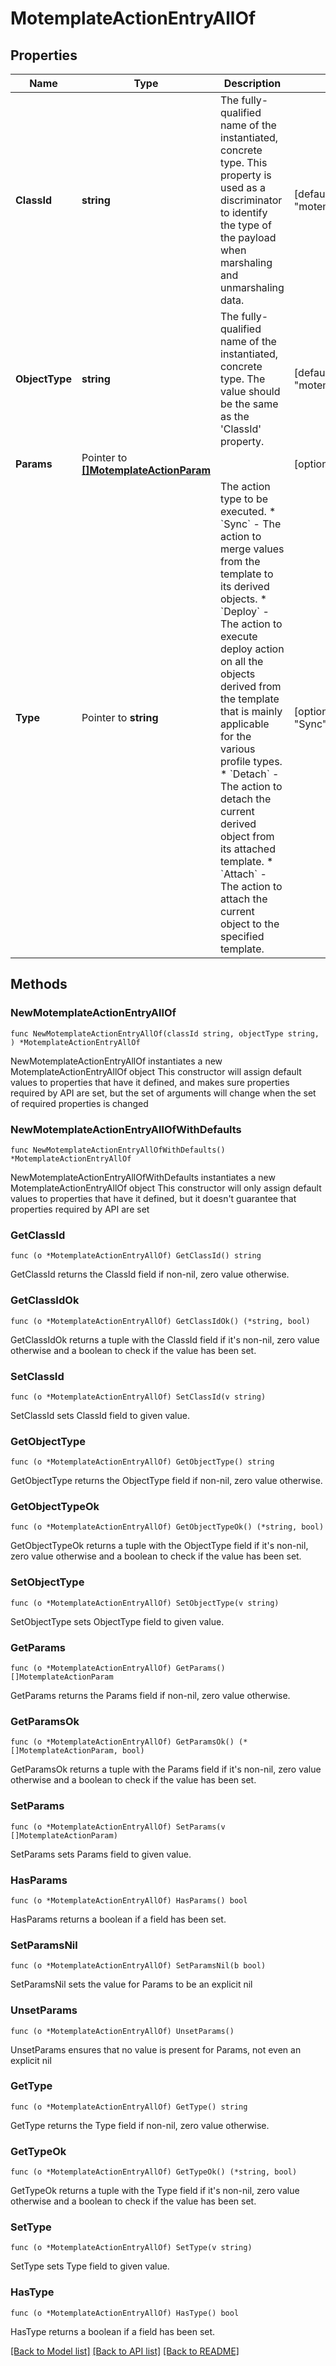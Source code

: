 # MotemplateActionEntryAllOf

## Properties

Name | Type | Description | Notes
------------ | ------------- | ------------- | -------------
**ClassId** | **string** | The fully-qualified name of the instantiated, concrete type. This property is used as a discriminator to identify the type of the payload when marshaling and unmarshaling data. | [default to "motemplate.ActionEntry"]
**ObjectType** | **string** | The fully-qualified name of the instantiated, concrete type. The value should be the same as the &#39;ClassId&#39; property. | [default to "motemplate.ActionEntry"]
**Params** | Pointer to [**[]MotemplateActionParam**](MotemplateActionParam.md) |  | [optional] 
**Type** | Pointer to **string** | The action type to be executed. * &#x60;Sync&#x60; - The action to merge values from the template to its derived objects. * &#x60;Deploy&#x60; - The action to execute deploy action on all the objects derived from the template that is mainly applicable for the various profile types. * &#x60;Detach&#x60; - The action to detach the current derived object from its attached template. * &#x60;Attach&#x60; - The action to attach the current object to the specified template. | [optional] [default to "Sync"]

## Methods

### NewMotemplateActionEntryAllOf

`func NewMotemplateActionEntryAllOf(classId string, objectType string, ) *MotemplateActionEntryAllOf`

NewMotemplateActionEntryAllOf instantiates a new MotemplateActionEntryAllOf object
This constructor will assign default values to properties that have it defined,
and makes sure properties required by API are set, but the set of arguments
will change when the set of required properties is changed

### NewMotemplateActionEntryAllOfWithDefaults

`func NewMotemplateActionEntryAllOfWithDefaults() *MotemplateActionEntryAllOf`

NewMotemplateActionEntryAllOfWithDefaults instantiates a new MotemplateActionEntryAllOf object
This constructor will only assign default values to properties that have it defined,
but it doesn't guarantee that properties required by API are set

### GetClassId

`func (o *MotemplateActionEntryAllOf) GetClassId() string`

GetClassId returns the ClassId field if non-nil, zero value otherwise.

### GetClassIdOk

`func (o *MotemplateActionEntryAllOf) GetClassIdOk() (*string, bool)`

GetClassIdOk returns a tuple with the ClassId field if it's non-nil, zero value otherwise
and a boolean to check if the value has been set.

### SetClassId

`func (o *MotemplateActionEntryAllOf) SetClassId(v string)`

SetClassId sets ClassId field to given value.


### GetObjectType

`func (o *MotemplateActionEntryAllOf) GetObjectType() string`

GetObjectType returns the ObjectType field if non-nil, zero value otherwise.

### GetObjectTypeOk

`func (o *MotemplateActionEntryAllOf) GetObjectTypeOk() (*string, bool)`

GetObjectTypeOk returns a tuple with the ObjectType field if it's non-nil, zero value otherwise
and a boolean to check if the value has been set.

### SetObjectType

`func (o *MotemplateActionEntryAllOf) SetObjectType(v string)`

SetObjectType sets ObjectType field to given value.


### GetParams

`func (o *MotemplateActionEntryAllOf) GetParams() []MotemplateActionParam`

GetParams returns the Params field if non-nil, zero value otherwise.

### GetParamsOk

`func (o *MotemplateActionEntryAllOf) GetParamsOk() (*[]MotemplateActionParam, bool)`

GetParamsOk returns a tuple with the Params field if it's non-nil, zero value otherwise
and a boolean to check if the value has been set.

### SetParams

`func (o *MotemplateActionEntryAllOf) SetParams(v []MotemplateActionParam)`

SetParams sets Params field to given value.

### HasParams

`func (o *MotemplateActionEntryAllOf) HasParams() bool`

HasParams returns a boolean if a field has been set.

### SetParamsNil

`func (o *MotemplateActionEntryAllOf) SetParamsNil(b bool)`

 SetParamsNil sets the value for Params to be an explicit nil

### UnsetParams
`func (o *MotemplateActionEntryAllOf) UnsetParams()`

UnsetParams ensures that no value is present for Params, not even an explicit nil
### GetType

`func (o *MotemplateActionEntryAllOf) GetType() string`

GetType returns the Type field if non-nil, zero value otherwise.

### GetTypeOk

`func (o *MotemplateActionEntryAllOf) GetTypeOk() (*string, bool)`

GetTypeOk returns a tuple with the Type field if it's non-nil, zero value otherwise
and a boolean to check if the value has been set.

### SetType

`func (o *MotemplateActionEntryAllOf) SetType(v string)`

SetType sets Type field to given value.

### HasType

`func (o *MotemplateActionEntryAllOf) HasType() bool`

HasType returns a boolean if a field has been set.


[[Back to Model list]](../README.md#documentation-for-models) [[Back to API list]](../README.md#documentation-for-api-endpoints) [[Back to README]](../README.md)


